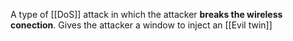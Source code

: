A type of [[DoS]] attack in which the attacker **breaks the wireless conection**. Gives the attacker a window to inject an [[Evil twin]]
